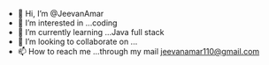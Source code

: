 - 👋 Hi, I’m @JeevanAmar
- 👀 I’m interested in ...coding
- 🌱 I’m currently learning ...Java full stack
- 💞️ I’m looking to collaborate on ...
- 📫 How to reach me ...through my mail jeevanamar110@gmail.com

<!---
JeevanAmar/JeevanAmar is a ✨ special ✨ repository because its `README.md` (this file) appears on your GitHub profile.
You can click the Preview link to take a look at your changes.
--->
